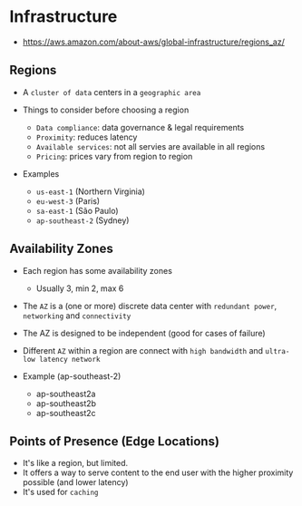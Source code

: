 # Infrastructure

- <https://aws.amazon.com/about-aws/global-infrastructure/regions_az/>

## Regions

- A `cluster of data` centers in a `geographic area`

- Things to consider before choosing a region
  - `Data compliance`: data governance & legal requirements
  - `Proximity`: reduces latency
  - `Available services`: not all servies are available in all regions
  - `Pricing`: prices vary from region to region

- Examples
  - `us-east-1` (Northern Virginia)
  - `eu-west-3` (Paris)
  - `sa-east-1` (São Paulo)
  - `ap-southeast-2` (Sydney)

## Availability Zones

- Each region has some availability zones
  - Usually 3, min 2, max 6
- The `AZ` is a (one or more) discrete data center with `redundant power`, `networking` and `connectivity`
- The AZ is designed to be independent (good for cases of failure)
- Different `AZ` within a region are connect with `high bandwidth` and `ultra-low latency network`

- Example (ap-southeast-2)
  - ap-southeast2a
  - ap-southeast2b
  - ap-southeast2c

## Points of Presence (Edge Locations)

- It's like a region, but limited.
- It offers a way to serve content to the end user with the higher proximity possible (and lower latency)
- It's used for `caching`
